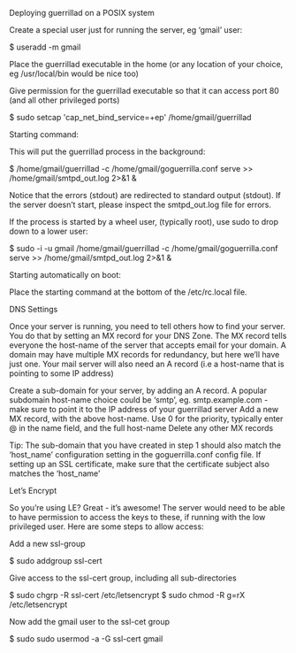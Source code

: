 Deploying guerrillad on a POSIX system

Create a special user just for running the server, eg ‘gmail’ user:

$ useradd -m gmail

Place the guerrillad executable in the home (or any location of your choice, eg /usr/local/bin would be nice too)

Give permission for the guerrillad executable so that it can access port 80 (and all other privileged ports)

$ sudo setcap 'cap_net_bind_service=+ep' /home/gmail/guerrillad

Starting command: 

This will put the guerrillad process in the background:

$ /home/gmail/guerrillad -c /home/gmail/goguerrilla.conf serve >> /home/gmail/smtpd_out.log 2>&1 &

Notice that the errors (stdout) are redirected to standard output (stdout). If the server doesn’t start, please inspect the smtpd_out.log file for errors.

If the process is started by a wheel user, (typically root), use sudo to drop down to a lower user:

$ sudo -i -u gmail /home/gmail/guerrillad -c /home/gmail/goguerrilla.conf serve >> /home/gmail/smtpd_out.log 2>&1 &

Starting automatically on boot:

Place the starting command at the bottom of the /etc/rc.local file.

DNS Settings

Once your server is running, you need to tell others how to find your server. You do that by setting an MX record for your DNS Zone. The MX record tells everyone the host-name of the server that accepts email for your domain. A domain may have multiple MX records for redundancy, but here we’ll have just one. Your mail server will also need an A record (i.e a host-name that is pointing to some IP address)

Create a sub-domain for your server, by adding an A record. A popular subdomain host-name choice could be ‘smtp’, eg. smtp.example.com - make sure to point it to the IP address of your guerrillad server
Add a new MX record, with the above host-name. Use 0 for the priority, typically enter @ in the name field, and the full host-name
Delete any other MX records

Tip: The sub-domain that you have created in step 1 should also match the ‘host_name’ configuration setting in the goguerrilla.conf config file. If setting up an SSL certificate, make sure that the certificate subject also matches the ‘host_name’

Let’s Encrypt

So you’re using LE? Great - it’s awesome! The server would need to be able to have permission to access the keys to these, if running with the low privileged user. Here are some steps to allow access:

Add a new ssl-group

$ sudo addgroup ssl-cert

Give access to the ssl-cert group, including all sub-directories

$ sudo chgrp -R ssl-cert /etc/letsencrypt
$ sudo chmod -R g=rX /etc/letsencrypt

Now add the gmail user to the ssl-cet group

$ sudo sudo usermod -a -G ssl-cert gmail

